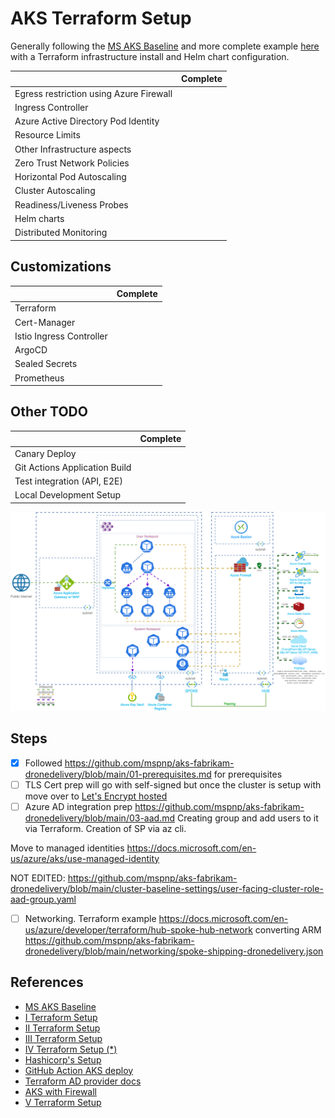 # AKS Terraform Setup

Generally following the [MS AKS Baseline](https://github.com/mspnp/aks-baseline) and more complete example [here](https://github.com/mspnp/aks-fabrikam-dronedelivery) with a Terraform infrastructure install and Helm chart configuration.

|                                         | Complete
|-----------------------------------------|-------
| Egress restriction using Azure Firewall |
| Ingress Controller                      |
| Azure Active Directory Pod Identity     |
| Resource Limits                         |
| Other Infrastructure aspects            |
| Zero Trust Network Policies             |
| Horizontal Pod Autoscaling              |
| Cluster Autoscaling                     |
| Readiness/Liveness Probes               |
| Helm charts                             |
| Distributed Monitoring                  |

## Customizations

|                          | Complete
|--------------------------|-------
| Terraform                |
| Cert-Manager             |
| Istio Ingress Controller |
| ArgoCD                   |
| Sealed Secrets           |
| Prometheus               |

## Other TODO

|                               | Complete
|-------------------------------|-------
| Canary Deploy                 |
| Git Actions Application Build |
| Test integration (API, E2E)   |
| Local Development Setup       |

![Architecture](https://github.com/mspnp/aks-fabrikam-dronedelivery/blob/main/imgs/aks-securebaseline-fabrikamdronedelivery.png)

## Steps

- [x] Followed <https://github.com/mspnp/aks-fabrikam-dronedelivery/blob/main/01-prerequisites.md> for prerequisites
- [ ] TLS Cert prep will go with self-signed but once the cluster is setup with move over to [Let's Encrypt hosted](https://docs.microsoft.com/en-us/azure/application-gateway/ingress-controller-letsencrypt-certificate-application-gateway)
- [ ] Azure AD integration prep <https://github.com/mspnp/aks-fabrikam-dronedelivery/blob/main/03-aad.md> Creating group and add users to it via Terraform. Creation of SP via az cli.

Move to managed identities https://docs.microsoft.com/en-us/azure/aks/use-managed-identity

NOT EDITED: https://github.com/mspnp/aks-fabrikam-dronedelivery/blob/main/cluster-baseline-settings/user-facing-cluster-role-aad-group.yaml

- [ ] Networking. Terraform example https://docs.microsoft.com/en-us/azure/developer/terraform/hub-spoke-hub-network converting ARM https://github.com/mspnp/aks-fabrikam-dronedelivery/blob/main/networking/spoke-shipping-dronedelivery.json

## References

- [MS AKS Baseline](https://github.com/mspnp/aks-baseline)
- [I Terraform Setup](https://github.com/mofaizal/rampup-project)
- [II Terraform Setup](https://github.com/pliniogsnascimento/aks-gitops-lab)
- [III Terraform Setup](https://github.com/J0hn-B/eshop-aks)
- [IV Terraform Setup (*)](https://github.com/mathieu-benoit/myakscluster)
- [Hashicorp's Setup](https://github.com/hashicorp/learn-terraform-provision-aks-cluster)
- [GitHub Action AKS deploy](https://docs.microsoft.com/en-us/azure/aks/kubernetes-action)
- [Terraform AD provider docs](https://registry.terraform.io/providers/hashicorp/azuread/latest/docs)
- [AKS with Firewall](https://docs.microsoft.com/en-us/azure/architecture/example-scenario/aks-firewall/aks-firewall)
- [V Terraform Setup](https://github.com/Azure-Samples/private-aks-cluster-terraform-devops)
